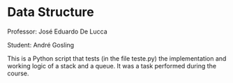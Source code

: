# Data Structure

Professor:
José Eduardo De Lucca

Student:
André Gosling

This is a Python script that tests (in the file teste.py) the implementation and working logic of a stack and a queue. It was a task performed during the course.
